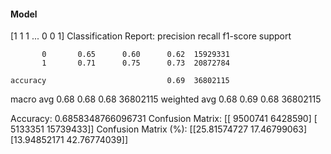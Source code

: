 #### Model
[1 1 1 ... 0 0 1]
Classification Report:
              precision    recall  f1-score   support

           0       0.65      0.60      0.62  15929331
           1       0.71      0.75      0.73  20872784

    accuracy                           0.69  36802115
   macro avg       0.68      0.68      0.68  36802115
weighted avg       0.68      0.69      0.68  36802115

Accuracy: 0.6858348766096731
Confusion Matrix:
[[ 9500741  6428590]
 [ 5133351 15739433]]
Confusion Matrix (%):
[[25.81574727 17.46799063]
 [13.94852171 42.76774039]]
